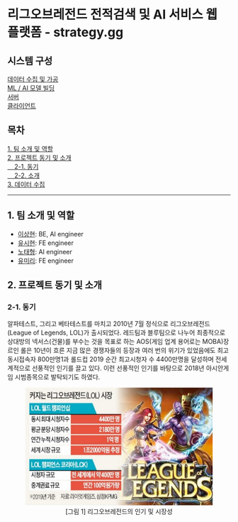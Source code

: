 <!-- <style>
  #pictag { text-align: center; }
</style> -->

# 리그오브레전드 전적검색 및 AI 서비스 웹 플랫폼 - strategy.gg
## 시스템 구성
[데이터 수집 및 가공](https://github.com/Dia-and-Bronze/strategy.gg-data)<br>
[ML / AI 모델 빌딩](https://github.com/Dia-and-Bronze/strategy.gg-model)<br>
[서버](https://github.com/Dia-and-Bronze/strategy.gg-server)<br>
[클라이언트](https://github.com/Dia-and-Bronze/Strategy.gg-version2)

## 목차
[1. 팀 소개 및 역할](#1-팀-소개-및-역할)<br>
[2. 프로젝트 동기 및 소개](#2-프로젝트-동기-및-소개)<br>
[&nbsp;&nbsp;&nbsp;&nbsp;2-1. 동기](#2-1-동기)<br>
[&nbsp;&nbsp;&nbsp;&nbsp;2-2. 소개](#2-2-소개)<br>
[3. 데이터 수집](#3-데이터-수집)<br>

---

## 1. 팀 소개 및 역할
- [이상현](https://github.com/DrMaemi): BE, AI engineer
- [유시현](https://github.com/yoosh199): FE engineer
- [노태형](https://github.com/dalchong2): AI engineer
- [유미리](https://github.com/MiiiRiii): FE engineer<br>

## 2. 프로젝트 동기 및 소개
### 2-1. 동기
알파테스트, 그리고 베타테스트를 마치고 2010년 7월 정식으로 리그오브레전드(League of Legends, LOL)가 출시되었다. 레드팀과 블루팀으로 나누어 최종적으로 상대방의 넥서스(건물)를 부수는 것을 목표로 하는 AOS(게임 업계 용어로는 MOBA)장르인 롤은 10년이 흐른 지금 많은 경쟁자들의 등장과 여러 번의 위기가 있었음에도 최고 동시접속자 800만명1과 롤드컵 2019 순간 최고시청자 수 4400만명을 달성하며 전세계적으로 선풍적인 인기를 끌고 있다. 이런 선풍적인 인기를 바탕으로 2018년 아시안게임 시범종목으로 발탁되기도 하였다.
<div align="center">
  <figure>
      <img src="./source/[그림_1]_리그오브레전드의_인기_및_시장성.png" alt="그림1">
      <div align="center"><figcation>[그림 1] 리그오브레전드의 인기 및 시장성</figcation></div>
  </figure>
</div>
<!-- ![그림 1](./source/[그림_1]_리그오브레전드의_인기_및_시장성.png) -->